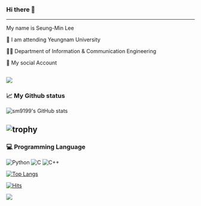 ### Hi there 👋  
------------------------------------------------------------------------------------------
My name is Seung-Min Lee


🏫 I am attending Yeungnam University

👨‍🎓 Department of Information & Communication Engineering 

📲 My social Account 

<a href="https://www.instagram.com/s_mean04.06/" target="_blank"><img src="https://img.shields.io/badge/instagram-a18cd1?style=flat&logo=instagram&logoColor=white"/></a>
------------------------------------------------------------------------------------------
### 📈 My Github status
![sm9199's GitHub stats](https://github-readme-stats.vercel.app/api?username=sm9199&show_icons=true&theme=dracula)

![trophy](https://github-profile-trophy.vercel.app/?username=SeungMin-Lee)
----------------------------------------------------------------------------
### 💻 Programming Language
![Python](https://img.shields.io/badge/Python-3776AB.svg?&style=plastic&logo=Python&logoColor=white)
![C](https://img.shields.io/badge/Language-EA5455.svg?&style=plastic&logo=C&logoColor=white)
![C++](https://img.shields.io/badge/C++-9708CC.svg?&style=plastic&logo=C++&logoColor=white)

[![Top Langs](https://github-readme-stats.vercel.app/api/top-langs/?username=sm9199&layout=compact)](https://github.com/sm9199/github-readme-stats)

[![Hits](https://hits.seeyoufarm.com/api/count/incr/badge.svg?url=https%3A%2F%2Fgithub.com%2Fsm9199%2FBaekJoon-Online&count_bg=%23FBC2EB&title_bg=%23A6C1EE&icon=&icon_color=%23CECDCD&title=hits&edge_flat=false)](https://hits.seeyoufarm.com)


![](./profile-3d-contrib/profile-green-animate.svg)

<!--
**sm9199/sm9199** is a ✨ _special_ ✨ repository because its `README.md` (this file) appears on your GitHub profile.

Here are some ideas to get you started:

- 🔭 I’m currently working on ...
- 🌱 I’m currently learning ...
- 👯 I’m looking to collaborate on ...
- 🤔 I’m looking for help with ...
- 💬 Ask me about ...
- 📫 How to reach me: ...
- 😄 Pronouns: ...
- ⚡ Fun fact: ...
-->
